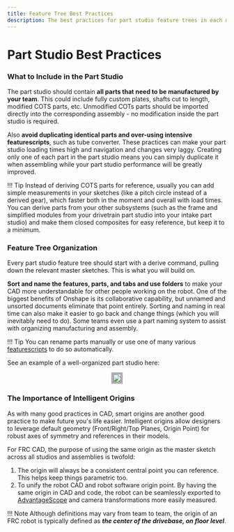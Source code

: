 ```yaml
---
title: Feature Tree Best Practices
description: The best practices for part studio feature trees in each mechanism document.
---
```


# Part Studio Best Practices


### What to Include in the Part Studio

The part studio should contain **all parts that need to be manufactured by your team**. This could include fully custom plates, shafts cut to length, modified COTS parts, etc. Unmodified COTs parts should be imported directly into the corresponding assembly - no modification inside the part studio is required. 

Also **avoid duplicating identical parts and over-using intensive featurescripts**, such as tube converter. These practices can make your part studio loading times high and navigation and changes very laggy. Creating only one of each part in the part studio means you can simply duplicate it when assembling while your part studio performance will be greatly improved.

!!! Tip 
    Instead of deriving COTS parts for reference, usually you can add simple measurements in your sketches (like a pitch circle instead of a derived gear), which faster both in the moment and overall with load times. You can derive parts from your other subsystems (such as the frame and simplified modules from your drivetrain part studio into your intake part studio) and make them closed composites for easy reference, but keep it to a minimum.


### Feature Tree Organization

Every part studio feature tree should start with a derive command, pulling down the relevant master sketches. This is what you will build on. 

**Sort and name the features, parts, and tabs and use folders** to make your CAD more understandable for other people working on the robot. One of the biggest benefits of Onshape is its collaborative capability, but unnamed and unsorted documents eliminate that point entirely. Sorting and naming in real time can also make it easier to go back and change things (which you will inevitably need to do). Some teams even use a part naming system to assist with organizing manufacturing and assembly.

!!! Tip
    You can rename parts manually or use one of many various [featurescripts](https://www.frcdesign.org/resources/featurescripts/?h=feat#onshape) to do so automatically. 

See an example of a well-organized part studio here:

<center><img src="/img/best-practices/organized-part-studio.webp" style="border:5px solid #ADADAD"></center>

### The Importance of Intelligent Origins
As with many good practices in CAD, smart origins are another good practice to make future you's life easier. Intelligent origins allow designers to leverage default geometry (Front/Right/Top Planes, Origin Point) for robust axes of symmetry and references in their models. 

For FRC CAD, the purpose of using the same origin as the master sketch across all studios and assemblies is twofold:

1. The origin will always be a consistent central point you can reference. This helps keep things parametric too.
2. To unify the robot CAD and robot software origin point. By having the same origin in CAD and code, the robot can be seamlessly exported to [AdvantageScope](https://github.com/Mechanical-Advantage/AdvantageScope) and camera transformations more easily measured. 

!!! Note
    Although definitions may vary from team to team, the origin of an FRC robot is typically defined as ***the center of the drivebase, on floor level***.





<br>
